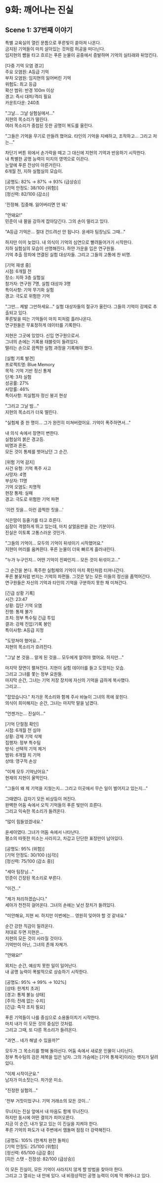 # 9화: 깨어나는 진실

## Scene 1: 37번째 이야기

특별 교육실의 열린 문틈으로 푸른빛이 쏟아져 나온다.  
금지된 기억들이 마치 살아있는 것처럼 허공을 떠다닌다.  
임지현의 뺨을 타고 흐르는 푸른 눈물이 공중에서 증발하며 기억의 실타래와 뒤엉킨다.

[다중 기억 오염 경고]  
주요 오염원: A등급 기억  
부차 오염원: 임지현의 잃어버린 기억  
위험도: 최고 등급  
확산 범위: 반경 100m 이상  
경고: 즉시 대피/격리 필요  
카운트다운: 240초

"그날... 그날 실험실에서..."  
지현의 목소리가 떨린다.  
여러 목소리가 중첩된 듯한 공명이 복도를 울린다. 

"그들은 기억을 무기로 만들려 했어요. 타인의 기억을 지배하고, 조작하고... 그리고 저는..."

차단기 버튼 위에서 손가락을 떼고 그 대신에 지현의 기억과 반응하기 시작한다.  
내 특별한 공명 능력이 미지의 영역으로 이끈다.  
눈앞에 푸른 잔상이 아른거린다.  
6개월 전, 지하 실험실의 모습이.

[공명도: 82% → 87% → 93% (급상승)]  
[기억 안정도: 38/100 (위험)]  
[정신력: 82/100 (감소)]

'진정해. 집중해. 잃어버리면 안 돼.'

"안돼요!"  
민준이 내 팔을 강하게 잡아당긴다. 그의 손이 떨리고 있다. 

"A등급 기억은... 절대 건드려선 안 됩니다. 윤세아 팀장님도 그때..."

하지만 이미 늦었다. 내 의식이 기억의 심연으로 빨려들어가기 시작한다.  
지하 실험실의 모습이 선명해진다. 하얀 가운을 입은 연구원들.  
기억 추출 장치에 연결된 실험 대상자들. 그리고 그들의 고통에 찬 비명.

[기억 재생 중]  
시점: 6개월 전  
장소: 지하 3층 실험실  
참가자: 연구원 7명, 실험 대상자 3명  
특이사항: 기억 무기화 실험  
경고: 극도로 위험한 기억

"그만... 제발 그만하세요..."
실험 대상자들의 절규가 울린다. 그들의 기억이 강제로 추출되고 있다.  
푸른빛을 띠는 기억들이 마치 피처럼 흘러나온다.  
연구원들은 무표정하게 데이터를 기록한다.

지현은 그곳에 있었다. 신입 연구원으로서.  
그녀의 손에는 기록용 태블릿이 들려있다.  
떨리는 손으로 끔찍한 실험 과정을 기록해야 했다.

[실험 기록 발견]  
프로젝트명: Blue Memory  
목적: 기억 기반 정신 통제  
단계: 3차 실험  
성공률: 27%  
사망률: 46%  
특이사항: 피실험자 정신 붕괴 현상

"그리고 그날 밤..."  
지현의 목소리가 더욱 떨린다. 

"실험체 중 한 명이... 그가 완전히 미쳐버렸어요. 기억이 폭주하면서..."

내 의식 속에서 장면이 변한다.  
실험실의 붉은 경고등.  
비명과 혼돈.  
모든 것이 통제를 벗어났던 그 순간.

[위험 기억 감지]  
사건 유형: 기억 폭주 사고  
사망자: 4명  
부상자: 11명  
기억 오염도: 치명적  
현장 통제: 실패  
경고: 극도로 위험한 기억 파편  

'이런 짓을... 이런 끔찍한 짓을...'

식은땀이 등줄기를 타고 흐른다.  
심장이 격렬하게 뛰고 있는데, 마치 살얼음판을 걷는 기분이다.  
진실은 이토록 고통스러운 것인가.

"그들의 기억이... 모두의 기억이 뒤섞이기 시작했어요."  
지현이 머리를 움켜쥔다. 푸른 눈물이 더욱 빠르게 흘러내린다. 

"누가 누구인지... 어떤 기억이 진짜인지... 모든 것이 뒤섞이고..."

그 순간을 본다. 폭주한 실험체의 기억이 마치 폭탄처럼 터져나간다.  
푸른 불꽃처럼 번지는 기억의 파편들. 그것은 닿는 모든 이들의 정신을 좀먹어간다.  
연구원들은 자신의 기억과 타인의 기억을 구분하지 못한 채 미쳐간다.

[긴급 상황 기록]  
시간: 23:47  
상황: 집단 기억 오염  
진행: 통제 불가  
조치: 정부 특수팀 긴급 투입  
결과: 강제 진압/기록 봉인  
특이사항: A등급 지정

"도망쳐야 했어요..."  
지현의 목소리가 흐려진다. 

"그날 본 것을... 알게 된 것을... 모두에게 알려야 했어요. 하지만..."

마지막 장면이 펼쳐진다. 지현이 실험 데이터를 들고 도망치는 모습.  
그리고 그녀를 쫓는 정부 요원들.  
마지막 순간, 그녀는 기억 저장 장치에 자신의 기억을 급하게 복사했다.  
그리고...

"잡았습니다."
차가운 목소리와 함께 주사 바늘이 그녀의 목에 꽂힌다.  
의식이 희미해지는 순간, 그녀는 마지막 말을 남겼다.

"언젠가는... 진실이..."

[기억 단절점 확인]  
시점: 6개월 전 심야  
상황: 강제 기억 삭제  
집행자: 정부 특수팀  
방식: 선택적 기억 제거  
범위: 6개월 치 기억  
상태: 영구적 손상

"이제 모두 기억났어요."  
현재의 지현이 울먹인다. 

"그들이 왜 제 기억을 지웠는지... 그리고 이곳에서 무슨 일이 벌어지고 있는지..."

그때였다. 갑자기 모든 비상등이 꺼진다.  
완벽한 어둠 속에서 오직 기억들의 푸른 빛만이 흐른다.  
그리고 익숙한 목소리가 들려온다.

"많이 힘들었겠네요."

윤세아였다. 그녀가 어둠 속에서 나타난다.  
평소의 따뜻한 미소는 사라지고, 차갑고 단단한 표정만이 남아있다.

[공명도: 95% (위험)]  
[기억 안정도: 30/100 (심각)]  
[정신력: 75/100 (감소 중)]  

"세아 팀장님..."  
민준이 긴장된 목소리로 부른다. 

"이건..."

"제가 처리하겠습니다."  
세아가 천천히 걸어온다. 그녀의 손에는 낯선 장치가 들려있다. 

"미안해요, 지현 씨. 하지만 이번에는... 영원히 잊어야 할 것 같네요."

순간 강한 직감이 밀려온다.  
저대로 두면 지현은...  
지현의 모든 것이 사라질 것이다.  
기억만이 아닌, 그녀의 존재 자체가.

"안돼요!"

외치는 순간, 예상치 못한 일이 일어난다.  
내 공명 능력이 폭발적으로 상승하기 시작한다.

[공명도: 95% → 99% → 102%]  
[상태: 한계치 초과]  
[경고: 통제 불능 상태]  
[주의: 전례 없는 수치]  
[긴급: 즉각 조치 필요]

푸른 기억들이 나를 중심으로 소용돌이치기 시작한다.  
마치 내가 이 모든 것의 중심인 것처럼.  
그리고 그때, 또 다른 목소리가 들려온다.

"과연... 네가 해낼 수 있을까?"

모두가 그 목소리를 향해 돌아선다. 어둠 속에서 새로운 인물이 나타난다.  
정부 특수팀의 검은 제복을 입은 남자. 그의 가슴에는 [기억 통제국]이라는 뱃지가 달려있다.

"이제 시작이군요."  
남자가 미소짓는다. 차가운 미소. 

"진정한 실험의..."

'전부 거짓이었구나. 기억 거래소의 모든 것이...'

무너지는 진실 앞에서 내 마음도 함께 무너진다.  
하지만 동시에 어떤 결의가 피어오른다.  
지금 이 순간, 내가 알고 있는 이 진실을 지켜야 한다.  
푸른 기억의 파도가 내 주변에서 맴돌며 점점 더 강력해진다. 

[공명도: 105% (한계치 완전 돌파)]  
[기억 안정도: 25/100 (위험)]  
[정신력: 65/100 (급감 중)]  
[히든 스탯 - 진정성: 82/100 (급상승)]  

이 모든 진실이, 모든 기억이 사라지지 않게 할 방법을 찾아야 한다.  
그리고 그 열쇠는 내 안에 있다. 내 비정상적인 공명 능력이 이제 막 깨어나고 있다.